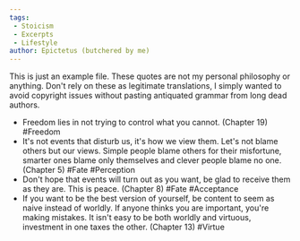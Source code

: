 ```yaml
---
tags:
 - Stoicism
 - Excerpts
 - Lifestyle
author: Epictetus (butchered by me)
---
```


This is just an example file. These quotes are not my personal philosophy or anything. Don't rely on these as legitimate translations, I simply wanted to avoid copyright issues without pasting antiquated grammar from long dead authors. 

- Freedom lies in not trying to control what you cannot. (Chapter 19) #Freedom
- It's not events that disturb us, it's how we view them. Let's not blame others but our views. Simple people blame others for their misfortune, smarter ones blame only themselves and clever people blame no one. (Chapter 5) #Fate #Perception
- Don't hope that events will turn out as you want, be glad to receive them as they are. This is peace. (Chapter 8) #Fate #Acceptance
- If you want to be the best version of yourself, be content to seem as naive instead of worldly. If anyone thinks you are important, you're making mistakes. It isn't easy to be both worldly and virtuous, investment in one taxes the other. (Chapter 13) #Virtue